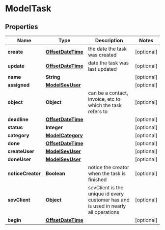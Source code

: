 # ModelTask

## Properties
Name | Type | Description | Notes
------------ | ------------- | ------------- | -------------
**create** | [**OffsetDateTime**](OffsetDateTime.md) | the date the task was created |  [optional]
**update** | [**OffsetDateTime**](OffsetDateTime.md) | date the task was last updated |  [optional]
**name** | **String** |  |  [optional]
**assigned** | [**ModelSevUser**](ModelSevUser.md) |  |  [optional]
**object** | **Object** | can be a contact, invoice, etc to which the task refers to |  [optional]
**deadline** | [**OffsetDateTime**](OffsetDateTime.md) |  |  [optional]
**status** | **Integer** |  |  [optional]
**category** | [**ModelCategory**](ModelCategory.md) |  |  [optional]
**done** | [**OffsetDateTime**](OffsetDateTime.md) |  |  [optional]
**createUser** | [**ModelSevUser**](ModelSevUser.md) |  |  [optional]
**doneUser** | [**ModelSevUser**](ModelSevUser.md) |  |  [optional]
**noticeCreator** | **Boolean** | notice the creator when the task is finished |  [optional]
**sevClient** | **Object** | sevClient is the unique id every customer has and is used in nearly all operations |  [optional]
**begin** | [**OffsetDateTime**](OffsetDateTime.md) |  |  [optional]
